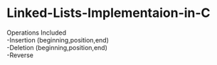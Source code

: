 # Linked-Lists-Implementaion-in-C
Operations Included\
-Insertion (beginning,position,end)\
-Deletion (beginning,position,end)\
-Reverse
